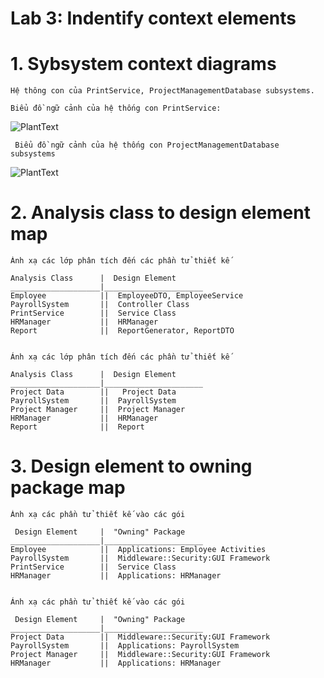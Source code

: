 # Lab 3: Indentify context elements

  # 1. Sybsystem context diagrams
    
    Hệ thông con của PrintService, ProjectManagementDatabase subsystems.

    Biểu đồ ngữ cảnh của hệ thống con PrintService:
    
![PlantText](https://www.planttext.com/api/plantuml/png/b55BYi904DtNASfUwS8Bp48oID25IaZc0atobCPEfwUx5SAGayrYZZHNi3K1Fo3eMxvFFQhg__SlyK6wSAWrZIfibG7dwVphSxDOfLngwJsHbULUxi0YSye4Bk2EgeJW7-A8g_rHbvulp40C_XxsB6IoBRIouycDi8E1am4vREE27xIEEg9eTutMHUi3QfvEP_VZFrZa-3x01uvE7mUBDo9z7o_wUjKOGMbjTTC2Jt8br14zZ-fQkSpNqiHpkPTYmvg2A86fuXjE0000__y30000)


     Biểu đồ ngữ cảnh của hệ thống con ProjectManagementDatabase subsystems    
![PlantText](https://www.planttext.com/api/plantuml/png/Z95F3i5G48VtSuhnLYnSm4883H94YWECTZIbVUMzqQGH9xDm95TGKV-JChl9z_jzivZpyTIoGaPsSGGLdvUXPdITpgmzxWqTz2Ao5c13tfe2HZKnoOezmH7fV8zP2tP9Q46M5Uu1ytcMozDaiU1FVAU5wZO1In6yuchj1LbA-PiTu00meSmaKJJDh72CzNgpv5e3bSlR7LkvXt2Wbuc2juhvRPblV19-IAv8GT_zk--oc93JJmEqMFlvWou0003__mC0)



  # 2. Analysis class to design element map
    Ánh xạ các lớp phân tích đến các phần tử thiết kế
    
    Analysis Class      |  Design Element
    ____________________|______________________
    Employee            ||  EmployeeDTO, EmployeeService
    PayrollSystem       ||  Controller Class
    PrintService        ||  Service Class
    HRManager           ||  HRManager
    Report              ||  ReportGenerator, ReportDTO 


    Ánh xạ các lớp phân tích đến các phần tử thiết kế
    
    Analysis Class      |  Design Element
    ____________________|______________________
    Project Data        ||   Project Data
    PayrollSystem       ||  PayrollSystem
    Project Manager     ||  Project Manager
    HRManager           ||  HRManager
    Report              ||  Report

##

  # 3. Design element to owning package map
    Ánh xạ các phần tử thiết kế vào các gói

     Design Element     |  "Owning" Package
    ____________________|______________________
    Employee            ||  Applications: Employee Activities
    PayrollSystem       ||  Middleware::Security:GUI Framework
    PrintService        ||  Service Class
    HRManager           ||  Applications: HRManager


    Ánh xạ các phần tử thiết kế vào các gói

     Design Element     |  "Owning" Package
    ____________________|______________________
    Project Data        ||  Middleware::Security:GUI Framework
    PayrollSystem       ||  Applications: PayrollSystem
    Project Manager     ||  Middleware::Security:GUI Framework
    HRManager           ||  Applications: HRManager
